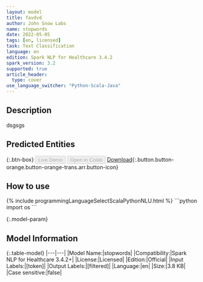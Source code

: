 ```yaml
---
layout: model
title: favdvd
author: John Snow Labs
name: stopwords
date: 2022-05-05
tags: [en, licensed]
task: Text Classification
language: en
edition: Spark NLP for Healthcare 3.4.2
spark_version: 3.2
supported: true
article_header:
  type: cover
use_language_switcher: "Python-Scala-Java"
---
```


## Description

dsgsgs

## Predicted Entities



{:.btn-box}
<button class="button button-orange" disabled>Live Demo</button>
<button class="button button-orange" disabled>Open in Colab</button>
[Download](https://s3.amazonaws.com/undefined/clinical/models/stopwords_en_3.4.2_3.2_1651772877319.zip){:.button.button-orange.button-orange-trans.arr.button-icon}

## How to use



<div class="tabs-box" markdown="1">
{% include programmingLanguageSelectScalaPythonNLU.html %}
```python
import os
```

</div>

{:.model-param}
## Model Information

{:.table-model}
|---|---|
|Model Name:|stopwords|
|Compatibility:|Spark NLP for Healthcare 3.4.2+|
|License:|Licensed|
|Edition:|Official|
|Input Labels:|[token]|
|Output Labels:|[filtered]|
|Language:|en|
|Size:|3.8 KB|
|Case sensitive:|false|
